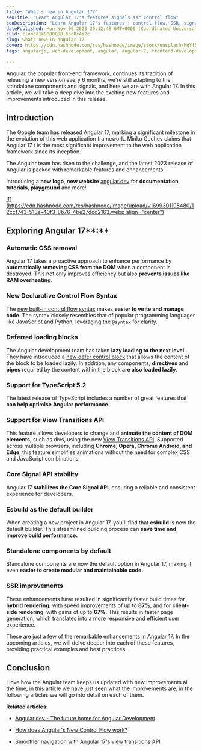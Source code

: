 ```yaml
---
title: "What's new in Angular 17?"
seoTitle: "Learn Angular 17's features signals ssr control flow"
seoDescription: "Learn Angular 17's features : control flow, SSR, signals, api view transition, defer block, hydratation"
datePublished: Mon Nov 06 2023 20:12:48 GMT+0000 (Coordinated Universal Time)
cuid: clonca1k9000008l65c8c4i2c
slug: whats-new-in-angular-17
cover: https://cdn.hashnode.com/res/hashnode/image/stock/unsplash/MqYf5iCzCYo/upload/634961216d8ab025c4d0dec10050092a.jpeg
tags: angularjs, web-development, angular, angular-2, frontend-development

---
```


Angular, the popular front-end framework, continues its tradition of releasing a new version every 6 months, we're still adapting to the standalone components and signals, and here we are with Angular 17. In this article, we will take a deep dive into the exciting new features and improvements introduced in this release.

## Introduction

The Google team has released Angular 17, marking a significant milestone in the evolution of this web application framework. Minko Gechev claims that Angular 17 t is the most significant improvement to the web application framework since its inception.

The Angular team has risen to the challenge, and the latest 2023 release of Angular is packed with remarkable features and enhancements.

Introducing a **new logo**, **new website** [angular.dev](http://angular.dev) for **documentation**, **tutorials**, **playground** and more!

[![](https://cdn.hashnode.com/res/hashnode/image/upload/v1699301195480/12ccf743-513e-40f3-8b76-4be27dcd2163.webp align="center")](https://angular.dev/)

## Exploring Angular 17**:**

### Automatic CSS removal

Angular 17 takes a proactive approach to enhance performance by **automatically removing CSS from the DOM** when a component is destroyed. This not only improves efficiency but also **prevents issues like RAM overheating**.

### New Declarative Control Flow Syntax

The [new built-in control flow syntax](https://rubenperegrina.com/how-does-angulars-new-control-flow-work) makes **easier to write and manage code**. The syntax closely resembles that of popular programming languages like JavaScript and Python, leveraging the `@syntax` for clarity.

### Deferred loading blocks

The Angular development team has taken **lazy loading to the next level**. They have introduced a [new defer control block](https://rubenperegrina.com/how-does-angulars-new-control-flow-work) that allows the content of the block to be loaded lazily. In addition, any components, **directives** and **pipes** required by the content within the block **are also loaded lazily**.

### Support for TypeScript 5.2

The latest release of TypeScript includes a number of great features that **can help optimise Angular performance.**

### Support for View Transitions API

This feature allows developers to change and **animate the content of DOM elements**, such as divs, using the new [View Transitions API](https://rubenperegrina.com/smoother-navigation-with-angular-17s-view-transitions-api). Supported across multiple browsers, including **Chrome, Opera, Chrome Android, and Edge**, this feature simplifies animations without the need for complex CSS and JavaScript combinations.

### Core Signal API stability

Angular 17 **stabilizes the Core Signal API**, ensuring a reliable and consistent experience for developers.

### Esbuild as the default builder

When creating a new project in Angular 17, you'll find that **esbuild** is now the default builder. This streamlined building process can **save time and improve build performance.**

### Standalone components by default

Standalone components are now the default option in Angular 17, making it even **easier to create modular and maintainable code.**

### SSR improvements

These enhancements have resulted in significantly faster build times for **hybrid rendering**, with speed improvements of up to **87%**, and for **client-side rendering**, with gains of up to **67%**. This results in faster page generation, which translates into a more responsive and efficient user experience.

These are just a few of the remarkable enhancements in Angular 17. In the upcoming articles, we will delve deeper into each of these features, providing practical examples and best practices.

## Conclusion

I love how the Angular team keeps us updated with new improvements all the time, in this article we have just seen what the improvements are, in the following articles we will go into detail on each of them.

**Related articles:**

* [Angular.dev - The future home for Angular Development](https://rubenperegrina.com/angulardev-the-future-home-for-angular-development)
    
* [How does Angular's New Control Flow work?](https://rubenperegrina.com/how-does-angulars-new-control-flow-work)
    
* [Smoother navigation with Angular 17's view transitions API](https://rubenperegrina.com/smoother-navigation-with-angular-17s-view-transitions-api)